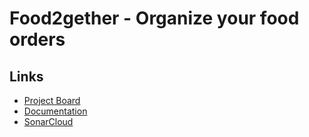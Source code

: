 # Food2gether - Organize your food orders

## Links
- [Project Board](https://github.com/orgs/food2gether/projects/2/views/3)
- [Documentation](https://github.com/food2gether/documentation)
- [SonarCloud](https://sonarcloud.io/organizations/food2gether/projects)
